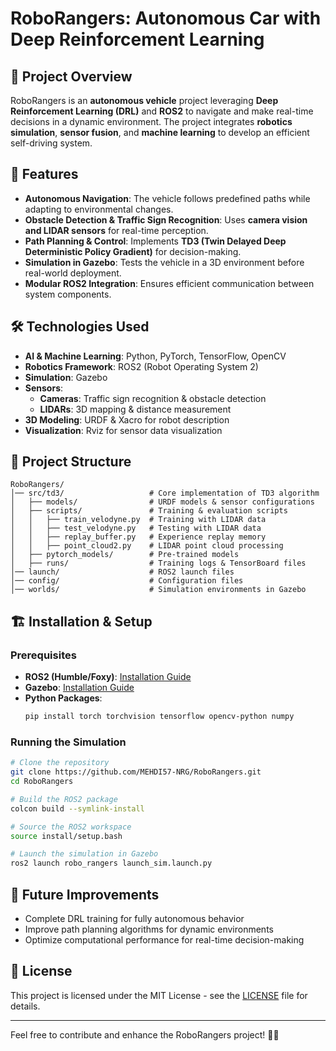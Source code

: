 # RoboRangers: Autonomous Car with Deep Reinforcement Learning

## 🚀 Project Overview
RoboRangers is an **autonomous vehicle** project leveraging **Deep Reinforcement Learning (DRL)** and **ROS2** to navigate and make real-time decisions in a dynamic environment. The project integrates **robotics simulation**, **sensor fusion**, and **machine learning** to develop an efficient self-driving system.

## 📌 Features
- **Autonomous Navigation**: The vehicle follows predefined paths while adapting to environmental changes.
- **Obstacle Detection & Traffic Sign Recognition**: Uses **camera vision and LIDAR sensors** for real-time perception.
- **Path Planning & Control**: Implements **TD3 (Twin Delayed Deep Deterministic Policy Gradient)** for decision-making.
- **Simulation in Gazebo**: Tests the vehicle in a 3D environment before real-world deployment.
- **Modular ROS2 Integration**: Ensures efficient communication between system components.

## 🛠 Technologies Used
- **AI & Machine Learning**: Python, PyTorch, TensorFlow, OpenCV
- **Robotics Framework**: ROS2 (Robot Operating System 2)
- **Simulation**: Gazebo
- **Sensors**:
  - **Cameras**: Traffic sign recognition & obstacle detection
  - **LIDARs**: 3D mapping & distance measurement
- **3D Modeling**: URDF & Xacro for robot description
- **Visualization**: Rviz for sensor data visualization

## 📂 Project Structure
```
RoboRangers/
│── src/td3/                   # Core implementation of TD3 algorithm
│   ├── models/                # URDF models & sensor configurations
│   ├── scripts/               # Training & evaluation scripts
│   │   ├── train_velodyne.py  # Training with LIDAR data
│   │   ├── test_velodyne.py   # Testing with LIDAR data
│   │   ├── replay_buffer.py   # Experience replay memory
│   │   ├── point_cloud2.py    # LIDAR point cloud processing
│   ├── pytorch_models/        # Pre-trained models
│   ├── runs/                  # Training logs & TensorBoard files
│── launch/                    # ROS2 launch files
│── config/                    # Configuration files
│── worlds/                    # Simulation environments in Gazebo
```

## 🏗 Installation & Setup
### Prerequisites
- **ROS2 (Humble/Foxy)**: [Installation Guide](https://docs.ros.org/en/humble/)
- **Gazebo**: [Installation Guide](http://gazebosim.org/)
- **Python Packages**:
  ```bash
  pip install torch torchvision tensorflow opencv-python numpy
  ```

### Running the Simulation
```bash
# Clone the repository
git clone https://github.com/MEHDI57-NRG/RoboRangers.git
cd RoboRangers

# Build the ROS2 package
colcon build --symlink-install

# Source the ROS2 workspace
source install/setup.bash

# Launch the simulation in Gazebo
ros2 launch robo_rangers launch_sim.launch.py
```

## 🎯 Future Improvements
- Complete DRL training for fully autonomous behavior
- Improve path planning algorithms for dynamic environments
- Optimize computational performance for real-time decision-making

## 📜 License
This project is licensed under the MIT License - see the [LICENSE](LICENSE) file for details.

---
Feel free to contribute and enhance the RoboRangers project! 🚗💨
